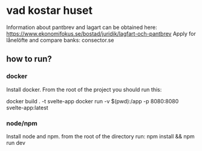 # vad kostar huset

Information about pantbrev and lagart can be obtained here: https://www.ekonomifokus.se/bostad/juridik/lagfart-och-pantbrev
Apply for lånelöfte and compare banks: consector.se

## how to run?

### docker

Install docker.
From the root of the project you should run this:

docker build . -t svelte-app
docker run -v $(pwd):/app -p 8080:8080 svelte-app:latest

### node/npm

Install node and npm.
from the root of the directory run: npm install && npm run dev
